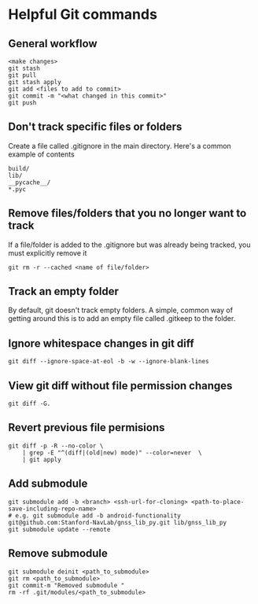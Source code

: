 # Helpful Git commands

## General workflow
```
<make changes>
git stash
git pull
git stash apply
git add <files to add to commit>
git commit -m "<what changed in this commit>"
git push
```

## Don't track specific files or folders
Create a file called .gitignore in the main directory. Here's a common example of contents
```
build/
lib/
__pycache__/
*.pyc
```

## Remove files/folders that you no longer want to track
If a file/folder is added to the .gitignore but was already being tracked, you must explicitly remove it
```
git rm -r --cached <name of file/folder>
```

## Track an empty folder
By default, git doesn't track empty folders. A simple, common way of getting around this is to add an empty file called .gitkeep to the folder.

## Ignore whitespace changes in git diff
```
git diff --ignore-space-at-eol -b -w --ignore-blank-lines
```

## View git diff without file permission changes
```
git diff -G.
```

## Revert previous file permisions
```
git diff -p -R --no-color \
    | grep -E "^(diff|(old|new) mode)" --color=never  \
    | git apply
```

## Add submodule
```
git submodule add -b <branch> <ssh-url-for-cloning> <path-to-place-save-including-repo-name>
# e.g. git submodule add -b android-functionality git@github.com:Stanford-NavLab/gnss_lib_py.git lib/gnss_lib_py
git submodule update --remote
```

## Remove submodule
```
git submodule deinit <path_to_submodule>
git rm <path_to_submodule>
git commit-m "Removed submodule "
rm -rf .git/modules/<path_to_submodule>
```
